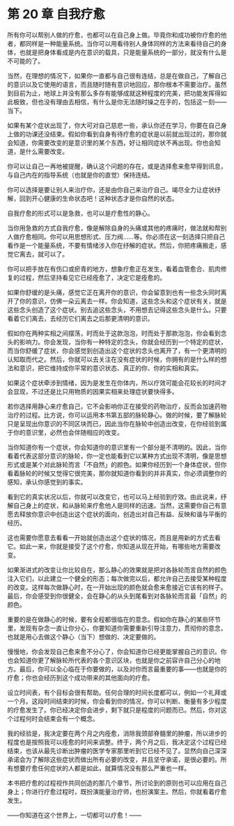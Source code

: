 # 第 20 章 自我疗愈

所有你可以帮别人做的疗愈，也都可以在自己身上做。毕竟你和成功被你疗愈的他者，都同样是一种能量系统。当你可以用看待别人身体同样的方法来看待自己的身体，也就是把身体看成是内在意识的载具，只是能量系统的一部分，就没有什么是不可能的了。

当然，在理想的情况下，如果你一直都与自己很有连结，总是在做自己，了解自己的意识以及它使用的语言，而且随时随有意识地回应，那你根本不需要治疗。虽然到目前为止，地球上并没有那么多存有能够成就这种程度的完美，把功能发挥得如此极致，但也没有理由去相信，有什么是你无法随时操之在手的，包括这一刻——当下。

如果有某个症状出现了，你大可对自己慈悲一些，承认你还在学习，你要在自己身上做的功课还没结束。假如你看到自身有待疗愈的症状是以前就出现过的，那你就会知道，你需要改变的是意识里的某个东西，好让相同症状不再出现。你也会知道，是什么需要改变。

你可以让自己一再地被提醒，确认这个问题的存在，或是选择愈来愈早得到讯息，与自己内在的指导系统（也就是你的直觉）保持连结。

你可以选择是要让别人来治疗你，还是由你自己来治疗自己。竭尽全力让症状纾解，回到开心健康的生命状态吧！这种状态才是你自然的状态。

自我疗愈的形式可以是急救，也可以是疗愈性的静心。

当你用急救的方式自我疗愈，像是解除自身的头痛或其他的疼痛时，做法就和帮别人做疗愈相同。你可以用思想形式、压力阀……等。你必须在这一刻选择只把自己看作是一个能量系统，不要有情绪涉入你在纾解的症状。然后，你把疼痛搬走，感觉它离去，就可以了。

你可以把手放在有伤口或瘀青的地方，想象疗愈正在发生，看着血管愈合、肌肉修复的过程，然后坚持看见它已经痊愈了，决定它是痊愈的。

如果你舒缓的是头痛，感觉它正在离开你的意识，你会留意到也有一些念头同时离开了你的意识，仿佛一朵云离去一样。你会知道，这些念头和这个症状有关，就是这些念头创造了这个症状。别去追这些念头，不用想去记得这些念头是什么。只要看着它们离去，去经历它们离去之后那更清明的意识。

假如你在两种实相之间摆荡，时而处于这款泡泡，时而处于那款泡泡，你会看到念头的影响力。你会发现，当你有一种特定的念头，你就会经历到一个特定的症状，而当你舒缓了症状，你会感觉到创造出这个症状的念头也离开了，有一个更清明的认知取而代之。然后，你就可以去关注在没有症状的时候，你拥有的是什么样的想法和意识，把它维持成你平常的意识状态、真正的你、你的实相和真实。

如果这个症状牵涉到情绪，因为是发生在你体内，所以疗效可能会花较长的时间才会显现，不过还是比只用物质的因果实相来处理症状要快得多。

若你选择用静心来疗愈自己，它不会影响你正在接受的药物治疗，反而会加速药物治疗的过程。比方说，你可以运用本书第五部的脉轮静心。做的时候，要了解脉轮只是呈现出你意识的不同区块而已，因此当你在脉轮中创造出改变，在你经验到属于你的意识里，必然也会伴随相应的改变。

当你知道你有一个症状，你会知道你的意识里有一个部分是不清明的。因此，当你看着代表这部分意识的脉轮，你一定也能看到它以某种方式出现不清明，像是思想形式或是某个对此脉轮而言「不自然」的颜色。如果你经历到一个身体症状，但你看着脉轮的时候又觉得它很完美，那你就知道你看到的并非真实，你必须调整你的感知，承认你感觉到的事实。

看到它的真实状况以后，你就可以改变它，也可以马上经验到疗效。由此说来，纾解自己身上的症状，和从脉轮来疗愈他人是同样的迅速。当然，这需要你自己有意愿去释放你意识中创造出这个症状的面向，创造出对自己有益、反映和谐与平衡的经历。

这也需要你愿意去看看一开始就创造出这个症状的情况，而且是用新的方式去看它。如此一来，你就是接受了这个疗愈，你知道从现在开始，有哪些地方需要改变。

如果渐进式的改变让你比较自在，那么静心的效果就是把对各脉轮而言自然的颜色注入它们，以此建立一个健全的形态；每次做完以后，都允许自己去接受某种程度的改变。这样每次做静心时，在一开始出现的颜色就会愈来愈接近它该有的样子。最后，你会感受到你很健全，会在静心的从头到尾看到对各脉轮而言最「自然」的颜色。

重要的是在做静心的时候，要有全程都很临在的意念。假如你在静心的某些环节里，发现有杂念一直让你分心，你要知道你需要重新引导注意力，贯彻你的意念，也就是用心去做这个静心（当下）想做的、决定要做的。

慢慢地，你会发现自己愈来愈不分心了，你会知道你已经更能掌握自己的意识。你也会知道你更了解脉轮所代表的各个意识区块，也就是你之前容许自己分心的地方。最后，你可以全心临在于你要做的，以及对你而言最重要的事——也就是你的疗愈；你也会经历到这个成功带来的其他面向的疗愈。

设立时间表，有个目标会很有帮助。任何合理的时间长度都可以，例如一个礼拜或一个月。这段时间结束的时候，你会看到你的情况，你可以判断、衡量有多少程度的疗愈发生了。你已经决定你会进步，剩下就只是程度的问题而已。然后，你对这个过程何时会结束会有一个概念。

我的经验是，我决定要在两个月之内痊愈，消除我颈部脊髓里的肿瘤，所以进步的程度也是按照我可以痊愈的时间来调整。终于，两个月之后，我决定这个过程已经结束，也该从最先诊断出肿瘤的医学专家那里听到它已经不见了。显然向自己深深承诺会为了解除这些症状而做出所有必要的改变，并且坚守承诺，是很必要的。所有想要疗愈任何症状的人都是如此，就算情况没有那么严重也一样。

本书把疗愈的过程视作共同创造的那几个章节，所讨论到的原则也可以应用在自己身上；你进行疗愈过程时，既扮演能量治疗师，也扮演案主。然后，你就看着疗愈发生。

——你知道在这个世界上，一切都可以疗愈！——
